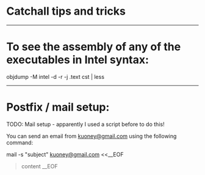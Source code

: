 # Catchall tips and tricks

- - -

# To see the assembly of any of the executables in Intel syntax:

objdump -M intel -d -r -j .text cst | less

- - -

# Postfix / mail setup:

TODO: Mail setup - apparently I used a script before to do this!

You can send an email from kuoney@gmail.com using the following command:

mail -s "subject" kuoney@gmail.com <<__EOF
> content
> __EOF

